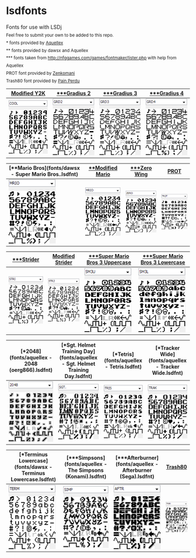 # lsdfonts
Fonts for use with LSDj<br />
<sub>Feel free to submit your own to be added to this repo.</sub><br />
<sub>\* fonts provided by [Aquellex](https://soundcloud.com/aquellex) </sub><br />
<sub>\*\* fonts provided by dawsx and Aquellex</sub><br />
<sub>\*\*\* fonts taken from http://nfggames.com/games/fontmaker/lister.php with help from Aquellex</sub><br />
<sub>PROT font provided by [Zenkomani](https://soundcloud.com/zenkomani)</sub><br />
<sub>Trash80 font provided by [Pain Perdu](https://soundcloud.com/pain-perdu)</sub>

[Modified Y2K](fonts/COOL.lsdfnt) | [\*\*\*Gradius 2](fonts/GRD2.lsdfnt) | [\*\*\*Gradius 3](fonts/GRD3.lsdfnt) | [\*\*\*Gradius 4](fonts/GRD4.lsdfnt)
------------------- | ---------------- | ---------------- | ----------------
![COOL](png/COOL.png) | ![GRD2](png/GRD2.png) | ![GRD3](png/GRD3.png) | ![GRD4](png/GRD4.png)

[\*\*Mario Bros](fonts/dawsx - Super Mario Bros..lsdfnt) | [\*\*Modified Mario](fonts/MRIO.lsdfnt) | [\*\*\*Zero Wing](fonts/ZERO.lsdfnt) | [PROT](fonts/PROT.lsdfnt) | 
------------ | ---------------- | ------------ | ---------
![MRIO](png/MRIO1.png) | ![MRIO](png/MRIO.png) | ![ZERO](png/ZERO.png) | ![PROT](png/PROT.png) |

[\*\*\*Strider](fonts/STRI.lsdfnt) | [Modified Strider](fonts/STR2.lsdfnt) | [\*\*\*Super Mario Bros 3 Uppercase](fonts/SM3U.lsdfnt) | [\*\*\*Super Mario Bros 3 Lowercase](fonts/SM3L.lsdfnt) | 
----------------- | ----------------------------------- | ----------------------------------- | ----------------------------------- |
 ![STRI](png/STRI.png) | ![STR2](png/STR2.png) | ![SM3U](png/SM3U.png) | ![SM3L](png/SM3L.png) |

[\*2048](fonts/aquellex - 2048 (oerg866).lsdfnt) | [\*Sgt. Helmet Training Day](fonts/aquellex - Sgt. Helmet Training Day.lsdfnt) | [\*Tetris](fonts/aquellex - Tetris.lsdfnt) | [\*Tracker Wide](fonts/aquellex - Tracker Wide.lsdfnt)
----------------------- | ------------------- | ------------------------ | --------------- |
![2048](png/2048.png) | ![SGT](png/SGT.png) | ![TRIS](png/TRIS.png) | ![TRAK](png/TRAK.png) | 

[\*Terminus Lowercase](fonts/dawsx - Terminus Lowercase.lsdfnt) | [\*\*\*Simpsons](fonts/aquellex - The Simpsons (Konami).lsdfnt) | [\*\*\*Afterburner](fonts/aquellex - Afterburner (Sega).lsdfnt) | [Trash80](fonts/TR80.lsdfnt)
----------------- | ----------------------- | --------------------- | --------------------- |
![TERM](png/TERM.png) | ![SIMP](png/SIMP.png) | ![AFTR](png/AFTR.png) | ![TR80](png/TR80.png) | 
